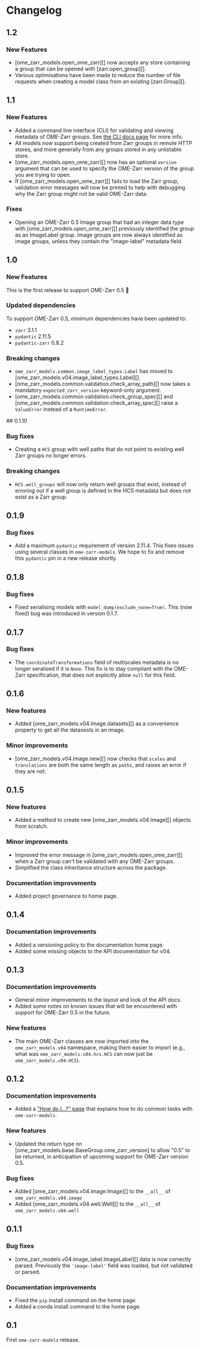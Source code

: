 # Changelog

## 1.2

### New Features

- [ome_zarr_models.open_ome_zarr][] now accepts any store containing a group that can be opened with [zarr.open_group][].
- Various optimisations have been made to reduce the number of file requests when creating a model class from an existing [zarr.Group][].

## 1.1

### New Features

- Added a command line interface (CLI) for validating and viewing metadata of OME-Zarr groups.
  See [the CLI docs page](cli.md) for more info.
- All models now support being created from Zarr groups in remote HTTP stores, and more generally from any groups stored in any unlistable store.
- [ome_zarr_models.open_ome_zarr][] now has an optional `version` argument that can be used to specify the OME-Zarr version of the group you are trying to open.
- If [ome_zarr_models.open_ome_zarr][] fails to load the Zarr group, validation error messages will now be printed to help with debugging why the Zarr group might not be valid OME-Zarr data.

### Fixes

- Opening an OME-Zarr 0.5 Image group that had an integer data type with [ome_zarr_models.open_ome_zarr][] previously identified the group as an ImageLabel group.
  Image groups are now always identified as image groups, unless they contain the "image-label" metadata field.

## 1.0

### New Features

This is the first release to support OME-Zarr 0.5 🎉

### Updated dependencies

To support OME-Zarr 0.5, minimum dependencies have been updated to:

- `zarr` 3.1.1
- `pydantic` 2.11.5
- `pydantic-zarr` 0.8.2

### Breaking changes

- `ome_zarr_models.common.image_label_types.Label` has moved to [ome_zarr_models.v04.image_label_types.Label][].
- [ome_zarr_models.common.validation.check_array_path][] now takes a mandatory `expected_zarr_version` keyword-only argument.
- [ome_zarr_models.common.validation.check_group_spec][] and [ome_zarr_models.common.validation.check_array_spec][] raise a `ValueError` instead of a `RuntimeError`.

## 0.1.10

### Bug fixes

- Creating a `HCS` group with well paths that do not point to existing well Zarr groups
  no longer errors.

### Breaking changes

- `HCS.well_groups` will now only return well groups that exist, instead of erroring out if a well group is defined in the HCS metadata but does not exist as a Zarr group.

## 0.1.9

### Bug fixes

- Add a maximum `pydantic` requirement of version 2.11.4.
  This fixes issues using several classes in `ome-zarr-models`.
  We hope to fix and remove this `pydantic` pin in a new release shortly.

## 0.1.8

### Bug fixes

- Fixed serialising models with `model_dump(exclude_none=True)`.
  This (now fixed) bug was introduced in version 0.1.7.

## 0.1.7

### Bug fixes

- The `coordinateTransformations` field of multiscales metadata is no longer seralised if it is `None`.
  This fix is to stay compliant with the OME-Zarr specification, that does not explicitly allow `null` for this field.

## 0.1.6

### New features

- Added [ome_zarr_models.v04.Image.datasets][] as a convenience property to get all the datasests in an image.

### Minor improvements

- [ome_zarr_models.v04.Image.new][] now checks that `scales` and `translations` are both the same length as `paths`, and raises an error if they are not.

## 0.1.5

### New features

- Added a method to create new [ome_zarr_models.v04.Image][] objects from scratch.

### Minor improvements

- Improved the error message in [ome_zarr_models.open_ome_zarr][] when a Zarr group can't be validated with any OME-Zarr groups.
- Simplified the class inheritance structure across the package.

### Documentation improvements

- Added project governance to home page.

## 0.1.4

### Documentation improvements

- Added a versioning policy to the documentation home page.
- Added some missing objects to the API documentation for v04.

## 0.1.3

### Documentation improvements

- General minor improvements to the layout and look of the API docs.
- Added some notes on known issues that will be encountered with support for OME-Zarr 0.5 in the future.

### New features

- The main OME-Zarr classes are now imported into the `ome_zarr_models.v04` namespace, making them easier to import (e.g., what was `ome_zarr_models.v04.hcs.HCS` can now just be `ome_zarr_models.v04.HCS`).

## 0.1.2

### Documentation improvements

- Added a ["How do I...?" page](how-to.md) that explains how to do common tasks with `ome-zarr-models`.

### New features

- Updated the return type on [ome_zarr_models.base.BaseGroup.ome_zarr_version] to allow "0.5" to be returned, in anticipation of upcoming support for OME-Zarr version 0.5.

### Bug fixes

- Added [ome_zarr_models.v04.image.Image][] to the `__all__` of `ome_zarr_models.v04.image`
- Added [ome_zarr_models.v04.well.Well][] to the `__all__` of `ome_zarr_models.v04.well`

## 0.1.1

### Bug fixes

- [ome_zarr_models.v04.image_label.ImageLabel][] data is now correctly parsed.
  Previously the `'image-label'` field was loaded, but not validated or parsed.

### Documentation improvements

- Fixed the `pip` install command on the home page.
- Added a conda install command to the home page.

## 0.1

First `ome-zarr-models` release.
